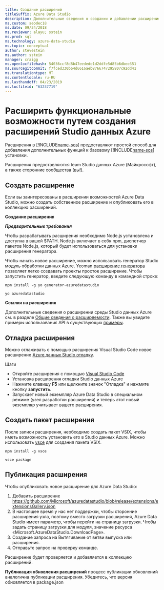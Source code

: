 ```yaml
---
title: Создание расширений
titleSuffix: Azure Data Studio
description: Дополнительные сведения о создании и добавлении расширения в студию данных Azure
ms.custom: seodec18
ms.date: 09/24/2018
ms.reviewer: alayu; sstein
ms.prod: sql
ms.technology: azure-data-studio
ms.topic: conceptual
author: stevestein
ms.author: sstein
manager: craigg
ms.openlocfilehash: 54036ccf8d8b47eedede1d2ddfe5d85b6dbee351
ms.sourcegitcommit: f7fced330b64d6616aeb8766747295807c92dd41
ms.translationtype: MT
ms.contentlocale: ru-RU
ms.lasthandoff: 04/23/2019
ms.locfileid: "63237719"
---
```

# <a name="extend-the-functionality-by-creating-azure-data-studio-extensions"></a>Расширить функциональные возможности путем создания расширений Studio данных Azure

Расширения в [!INCLUDE[name-sos](../includes/name-sos-short.md)] предоставляют простой способ для добавления дополнительных функций к базовому [!INCLUDE[name-sos](../includes/name-sos-short.md)] установки.

Расширения предоставляются team Studio данных Azure (Майкрософт), а также сторонние сообщества (вы!).


## <a name="author-an-extension"></a>Создать расширение

Если вы заинтересованы в расширении возможностей Azure Data Studio, можно создать собственное расширение и опубликовать его в коллекцию расширений.

**Создание расширения**

***Предварительные требования***

Чтобы разрабатывать расширения необходимо Node.js установлена и доступна в вашей $PATH. Node.js включает в себя npm, диспетчер пакетов Node.js, который будет использоваться для установки расширения генератора.

Чтобы начать новое расширение, можно использовать генератор Studio модуль обработки данных Azure. Yeoman [расширение генератора](https://www.npmjs.com/package/generator-azuredatastudio) позволяет легко создавать проекты простое расширение. Чтобы запустить генератор, введите следующую команду в командной строке:

`npm install -g yo generator-azuredatastudio`

`yo azuredatastudio`


**Ссылки на расширения**

Дополнительные сведения о расширении среды Studio данных Azure см. в разделе [Общие сведения о расширяемости](extensibility.md). Также вы увидите примеры использования API в существующих [примеры](https://github.com/Microsoft/azuredatastudio/tree/master/samples).


## <a name="debug-an-extension"></a>Отладка расширения

Можно отлаживать с помощью расширения Visual Studio Code новое расширение [Azure данных Studio отладку](https://github.com/kevcunnane/sqlops-debug).

Шаги
- Откройте расширения с помощью [Visual Studio Code](https://code.visualstudio.com/)
- Установка расширения отладки Studio данных Azure
- Нажмите клавишу **F5** или щелкните значок "Отладка" и нажмите кнопку **запустить**.
- Запускает новый экземпляр Azure Data Studio в специальном режиме (узел разработки расширения) и теперь этот новый экземпляр учитывает вашего расширения.


## <a name="create-an-extension-package"></a>Создать пакет расширения

После записи расширения, необходимо создать пакет VSIX, чтобы иметь возможность установить его в Studio данных Azure. Можно использовать [vsce](https://github.com/Microsoft/vscode-vsce) для создания пакета VSIX.

`npm install -g vsce`

`vsce package`


## <a name="publish-an-extension"></a>Публикация расширения

Чтобы опубликовать новое расширение для Azure Data Studio:

1. Добавить расширение https://github.com/Microsoft/azuredatastudio/blob/release/extensions/extensionsGallery.json
2. В настоящее время у нас нет поддержки, чтобы сторонние расширения узла, поэтому вместо загрузки расширения, Azure Data Studio имеет параметр, чтобы перейти на страницу загрузки. Чтобы задать страницу загрузки для модуля, значение ресурса «Microsoft.AzureDataStudio.DownloadPage».
3. Создание запроса на Вытягивание от ветви выпуска или расширения.
4. Отправьте запрос на проверку команде.

Расширение будет проверяется и добавляется в коллекцию расширений.

**Публикация обновления расширений** процесс публикации обновлений аналогична публикации расширения. Убедитесь, что версия обновляется в package.json
